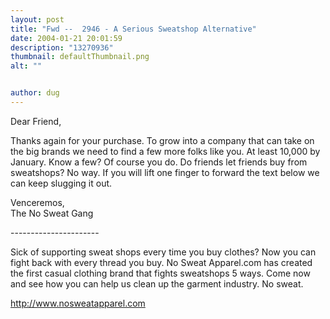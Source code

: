 ```yaml
---
layout: post
title: "Fwd --  2946 - A Serious Sweatshop Alternative"
date: 2004-01-21 20:01:59
description: "13270936"
thumbnail: defaultThumbnail.png
alt: ""


author: dug
---
```


<p>Dear Friend,</p>

<p>Thanks again for your purchase. To grow into a company that can take on the big brands we need to find a few more folks like you. At least 10,000 by January. Know a few? Of course you do. Do friends let friends buy from sweatshops? No way. If you will lift one finger to forward the text below we can keep slugging it out.</p>

<p>Venceremos,<br /> The No Sweat Gang</p>

<p>----------------------<br /></p>

<p>Sick of supporting sweat shops every time you buy clothes? Now you can fight back with every thread you buy. No Sweat Apparel.com has created the first casual clothing brand that fights sweatshops 5 ways. Come now and see how you can help us clean up the garment industry. No sweat.</p>

<p><a href="http://www.nosweatapparel.com">http://www.nosweatapparel.com</a></p>
